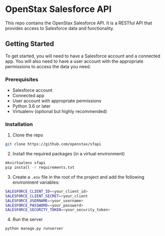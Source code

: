 # OpenStax Salesforce API
This repo contains the OpenStax Salesforce API. It is a RESTful API that provides access to Salesforce data and functionality.

## Getting Started
To get started, you will need to have a Salesforce account and a connected app. You will also need to have a user account with the appropriate permissions to access the data you need.

### Prerequisites
- Salesforce account
- Connected app
- User account with appropriate permissions
- Python 3.6 or later
- Virtualenv (optional but highly recommended)

### Installation
1. Clone the repo
```sh
git clone https://github.com/openstax/sfapi
```
2. Install the required packages (in a virtual environment)
```sh
mkvirtualenv sfapi
pip install -r requirements.txt
```
3. Create a `.env` file in the root of the project and add the following environment variables:
```sh
SALESFORCE_CLIENT_ID=<your_client_id>
SALESFORCE_CLIENT_SECRET=<your_client
SALESFORCE_USERNAME=<your_username>
SALESFORCE_PASSWORD=<your_password>
SALESFORCE_SECURITY_TOKEN=<your_security_token>
```
4. Run the server
```sh
python manage.py runserver
```

